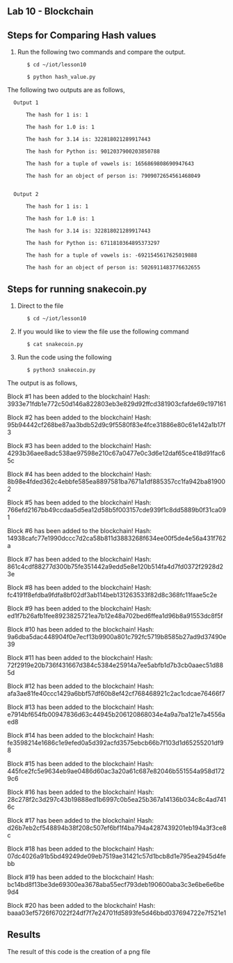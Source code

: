 ## Lab 10 - Blockchain

## Steps for Comparing Hash values 
1) Run the following two commands and compare the output.

          $ cd ~/iot/lesson10
          
          $ python hash_value.py
            
The following two outputs are as follows, 

      Output 1
      
          The hash for 1 is: 1
          
          The hash for 1.0 is: 1
          
          The hash for 3.14 is: 322818021289917443
          
          The hash for Python is: 9012037900203850788
          
          The hash for a tuple of vowels is: 1656869808690947643
          
          The hash for an object of person is: 7909072654561468049


      Output 2

          The hash for 1 is: 1
          
          The hash for 1.0 is: 1
          
          The hash for 3.14 is: 322818021289917443
          
          The hash for Python is: 6711810364895373297
          
          The hash for a tuple of vowels is: -6921545617625019888
          
          The hash for an object of person is: 5026911483776632655
          
## Steps for running snakecoin.py
1) Direct to the file 

          $ cd ~/iot/lesson10
          
2) If you would like to view the file use the following command
          
          $ cat snakecoin.py
         
3) Run the code using the following  
        
          $ python3 snakecoin.py

The output is as follows,

Block #1 has been added to the blockchain!
Hash: 3933e71fdb1e772c50d146a822803eb3e829d92ffcd381903cfafde69c197161

Block #2 has been added to the blockchain!
Hash: 95b94442cf268be87aa3bdb52d9c9f5580f83e4fce31886e80c61e142a1b17f3

Block #3 has been added to the blockchain!
Hash: 4293b36aee8adc538ae97598e210c67a0477e0c3d6e12daf65ce418d91fac65c

Block #4 has been added to the blockchain!
Hash: 8b98e4fded362c4ebbfe585ea8897581ba7671a1df885357cc1fa942ba819002

Block #5 has been added to the blockchain!
Hash: 766efd2167bb49ccdaa5d5ea12d58b5f003157cde939f1c8dd5889b0f31ca091

Block #6 has been added to the blockchain!
Hash: 14938cafc77e1990dccc7d2ca58b811d3883268f634ee00f5de4e56a431f762a

Block #7 has been added to the blockchain!
Hash: 861c4cdf88277d300b75fe351442a9edd5e8e120b514fa4d7fd0372f2928d23e

Block #8 has been added to the blockchain!
Hash: fc4191f8efdba9fdfa8bf02df3ab114beb131263533f82d8c368fc11faae5c2e

Block #9 has been added to the blockchain!
Hash: ed1f7b26afb1fee8923825721ea7b12e48a702bed6ffea1d96b8a91553dc8f5f

Block #10 has been added to the blockchain!
Hash: 9a6dba5dac448904f0e7ecf13b9900a801c792fc5719b8585b27ad9d37490e39

Block #11 has been added to the blockchain!
Hash: 72f2919e20b736f431667d384c5384e25914a7ee5abfb1d7b3cb0aaec51d885d

Block #12 has been added to the blockchain!
Hash: afa3ae81fe40ccc1429a6bbf57df60b8ef42cf768468921c2ac1cdcae76466f7

Block #13 has been added to the blockchain!
Hash: e7914bf654fb00947836d63c44945b206120868034e4a9a7ba121e7a4556aed8

Block #14 has been added to the blockchain!
Hash: fe3598214e1686c1e9efed0a5d392acfd3575ebcb66b7f103d1d65255201df98

Block #15 has been added to the blockchain!
Hash: 445fce2fc5e9634eb9ae0486d60ac3a20a61c687e82046b551554a958d1729c6

Block #16 has been added to the blockchain!
Hash: 28c278f2c3d297c43b19888ed1b6997c0b5ea25b367a14136b034c8c4ad7416c

Block #17 has been added to the blockchain!
Hash: d26b7eb2cf548894b38f208c507ef6bf1f4ba794a4287439201eb194a3f3ce8c

Block #18 has been added to the blockchain!
Hash: 07dc4026a91b5bd49249de09eb7519ae31421c57d1bcb8d1e795ea2945d4febb

Block #19 has been added to the blockchain!
Hash: bc14bd8f13be3de69300ea3678aba55ecf793deb190600aba3c3e6be6e6be9d4

Block #20 has been added to the blockchain!
Hash: baaa03ef5726f67022f24df7f7e24701fd5893fe5d46bbd037694722e7f521e1



## Results
The result of this code is the creation of a png file 
